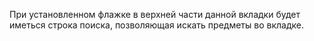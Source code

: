 При установленном флажке в верхней части данной вкладки будет иметься строка поиска, позволяющая искать предметы во вкладке.
